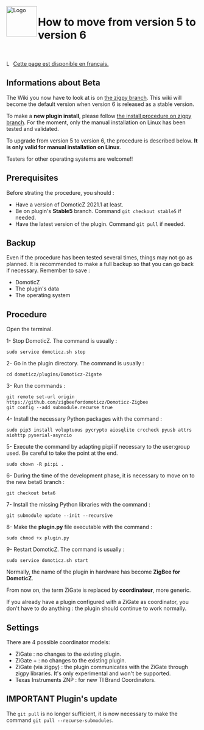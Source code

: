 <a href="Home.md"><img align="left" width="80" height="80" src="../Images/logo_Z4D.png" alt="Logo"></a>

# How to move from version 5 to version 6

</br>

<a href="../fr-fr/Plugin_Version-6.md"><img align="left" width="15" height="15" src="../Images/flag_france.png" alt="Logo"></a>
[Cette page est disponible en français.](../fr-fr/Plugin_Version-6.md)


## Informations about Beta

The Wiki you now have to look at is on [the zigpy branch](https://github.com/zigbeefordomoticz/wiki/blob/zigpy/en-eng/Home.md). This wiki will become the default version when version 6 is released as a stable version.

To make a __new plugin install__, please follow [the install procedure on zigpy branch](https://github.com/zigbeefordomoticz/wiki/blob/zigpy/en-eng/Plugin_Installation.md#2---manual-installation-running-on-linux). For the moment, only the manual installation on Linux has been tested and validated.

To upgrade from version 5 to version 6, the procedure is described below. __It is only valid for manual installation on Linux__.

Testers for other operating systems are welcome!!


## Prerequisites

Before strating the procedure, you should :

* Have a version of DomoticZ 2021.1 at least.
* Be on plugin's __Stable5__ branch. Command `git checkout stable5` if needed.
* Have the latest version of the plugin. Command `git pull` if needed.


## Backup

Even if the procedure has been tested several times, things may not go as planned.
It is recommended to make a full backup so that you can go back if necessary.
Remember to save :

* DomoticZ
* The plugin's data
* The operating system


## Procedure

Open the terminal.

1- Stop DomoticZ. The command is usually :
```
sudo service domoticz.sh stop
```
2- Go in the plugin directory. The command is usually :
```
cd domoticz/plugins/Domoticz-Zigate
```
3- Run the commands :
```
git remote set-url origin https://github.com/zigbeefordomoticz/Domoticz-Zigbee
git config --add submodule.recurse true
```
4- Install the necessary Python packages with the command :
```
sudo pip3 install voluptuous pycrypto aiosqlite crccheck pyusb attrs aiohttp pyserial-asyncio
```
5- Execute the command by adapting pi:pi if necessary to the user:group used. Be careful to take the point at the end.
```
sudo chown -R pi:pi .
```

6- During the time of the development phase, it is necessary to move on to the new beta6 branch :
```
git checkout beta6
```

7- Install the missing Python libraries with the command :
```
git submodule update --init --recursive
```
8- Make the __plugin.py__ file executable with the command :
```
sudo chmod +x plugin.py
```
9- Restart DomoticZ. The command is usually :
```
sudo service domoticz.sh start
```


Normally, the name of the plugin in hardware has become __ZigBee for DomoticZ__.

From now on, the term ZiGate is replaced by __coordinateur__, more generic.

If you already have a plugin configured with a ZiGate as coordinator, you don't have to do anything : the plugin should continue to work normally.


## Settings

There are 4 possible coordinator models:

* ZiGate : no changes to the existing plugin.
* ZiGate + : no changes to the existing plugin.
* ZiGate (via zigpy) : the plugin communicates with the ZiGate through zigpy libraries. It's only experimental and won't be supported.
* Texas Instruments ZNP : for new TI Brand Coordinators.



## IMPORTANT Plugin's update

The `git pull` is no longer sufficient, it is now necessary to make the command `git pull --recurse-submodules`.

